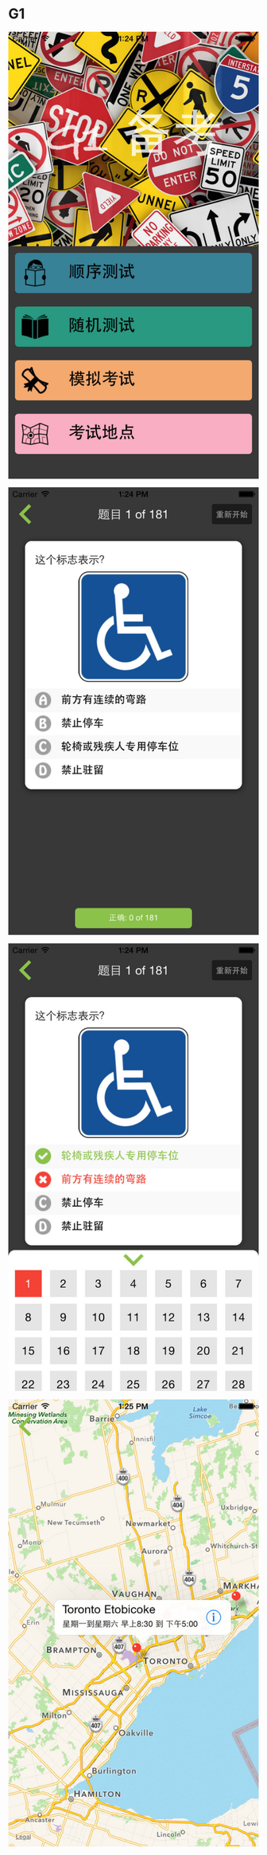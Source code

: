 # G1
<img src="https://raw.githubusercontent.com/brapanda/G1/master/g1-1.jpg" /></a>


<img src="https://raw.githubusercontent.com/brapanda/G1/master/g1-2.jpg" /></a>


<img src="https://raw.githubusercontent.com/brapanda/G1/master/g1-3.jpg" /></a>


<img src="https://raw.githubusercontent.com/brapanda/G1/master/g1-4.jpg" /></a>
